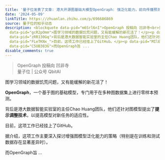 ```yaml
---
title: '量子位发表了文章: 港大开源图基础大模型OpenGraph: 强泛化能力，前向传播预测新数据'
date: '2024-05-09'
linkTitle: https://zhuanlan.zhihu.com/p/696686869
source: 量子位的知乎动态
description: <blockquote data-pid="m6Srl6nI">OpenGraph 投稿向 凹非寺<br>量子位 | 公众号 QbitAI</blockquote><p
  data-pid="gcR2pOmm">图学习领域的数据饥荒问题，又有能缓解的新花活了！</p><p data-pid="zGgavJ7M"><b>OpenGraph</b>，一个基于图的基础模型，专门用于在多种图数据集上进行零样本预测。</p><p
  data-pid="zRR130Gq">背后是港大数据智能实验室的主任Chao Huang团队，他们还针对图模型提出了<b>提示调整技术</b>，以提高模型对新任务的适应性。</p><p
  data-pid="FLeTKNx_">目前，这项工作已经挂上了GitHub。</p><p data-pid="MIlElE8h">据介绍，这项工作主要深入探讨增强图模型泛化能力的策略（特别是在训练和测试数据存在显著差异时）。</p><p
  data-pid="C5UB383G">而OpenGraph旨 ...
disable_comments: true
---
```

<blockquote data-pid="m6Srl6nI">OpenGraph 投稿向 凹非寺<br>量子位 | 公众号 QbitAI</blockquote><p data-pid="gcR2pOmm">图学习领域的数据饥荒问题，又有能缓解的新花活了！</p><p data-pid="zGgavJ7M"><b>OpenGraph</b>，一个基于图的基础模型，专门用于在多种图数据集上进行零样本预测。</p><p data-pid="zRR130Gq">背后是港大数据智能实验室的主任Chao Huang团队，他们还针对图模型提出了<b>提示调整技术</b>，以提高模型对新任务的适应性。</p><p data-pid="FLeTKNx_">目前，这项工作已经挂上了GitHub。</p><p data-pid="MIlElE8h">据介绍，这项工作主要深入探讨增强图模型泛化能力的策略（特别是在训练和测试数据存在显著差异时）。</p><p data-pid="C5UB383G">而OpenGraph旨 ...